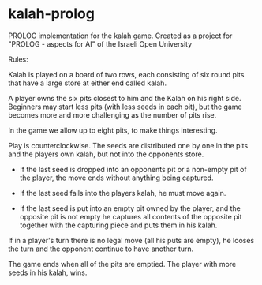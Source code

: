 kalah-prolog
============

PROLOG implementation for the kalah game. Created as a project for "PROLOG - aspects for AI" of the Israeli Open University 


Rules:

Kalah is played on a board of two rows, each consisting of six round pits that have a 
large store at either end called kalah. 

A player owns the six pits closest to him and the Kalah on his right side. 
Beginners may start less pits (with less seeds in each pit), but the game becomes more and 
more challenging as the number of pits rise.

In the game we allow up to eight pits, to make things interesting.

Play is counterclockwise. 
The seeds are distributed one by one in the pits and the players own kalah, 
but not into the opponents store.

* If the last seed is dropped into an opponents pit or a non-empty pit of the player, 
  the move ends without anything being captured.
  
* If the last seed falls into the players kalah, he must move again.

* If the last seed is put into an empty pit owned by the player, and the opposite pit is not empty
  he captures all contents of the opposite pit together with the capturing piece and puts them in his kalah. 
  
If in a player's turn there is no legal move (all his puts are empty), he looses the turn and
the opponent continue to have another turn.

The game ends when all of the pits are emptied.
The player with more seeds in his kalah, wins.
